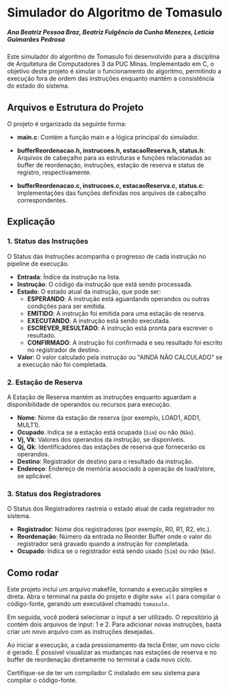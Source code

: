# Simulador do Algoritmo de Tomasulo

##### Ana Beatriz Pessoa Braz, Beatriz Fulgêncio da Cunha Menezes, Letícia Guimarães Pedrosa

Este simulador do algoritmo de Tomasulo foi desenvolvido para a disciplina de Arquitetura de Computadores 3 da PUC Minas. Implementado em C, o objetivo deste projeto é simular o funcionamento do algoritmo, permitindo a execução fora de ordem das instruções enquanto mantém a consistência do estado do sistema.

## Arquivos e Estrutura do Projeto
O projeto é organizado da seguinte forma:

- **main.c**: Contém a função main e a lógica principal do simulador.

- **bufferReordenacao.h, instrucoes.h, estacaoReserva.h, status.h**: Arquivos de cabeçalho para as estruturas e funções relacionadas ao buffer de reordenação, instruções, estação de reserva e status de registro, respectivamente.

- **bufferReordenacao.c, instrucoes.c, estacaoReserva.c, status.c**: Implementações das funções definidas nos arquivos de cabeçalho correspondentes.

## Explicação
### 1. Status das Instruções

O Status das Instruções acompanha o progresso de cada instrução no pipeline de execução.

- **Entrada**: Índice da instrução na lista.
- **Instrução**: O código da instrução que está sendo processada.
- **Estado**: O estado atual da instrução, que pode ser:
  - **ESPERANDO**: A instrução está aguardando operandos ou outras condições para ser emitida.
  - **EMITIDO**: A instrução foi emitida para uma estação de reserva.
  - **EXECUTANDO**: A instrução está sendo executada.
  - **ESCREVER_RESULTADO**: A instrução está pronta para escrever o resultado.
  - **CONFIRMADO**: A instrução foi confirmada e seu resultado foi escrito no registrador de destino.
- **Valor**: O valor calculado pela instrução ou "AINDA NÃO CALCULADO" se a execução não foi completada.

### 2. Estação de Reserva

A Estação de Reserva mantém as instruções enquanto aguardam a disponibilidade de operandos ou recursos para execução.

- **Nome**: Nome da estação de reserva (por exemplo, LOAD1, ADD1, MULT1).
- **Ocupado**: Indica se a estação está ocupada (`Sim`) ou não (`Não`).
- **Vj, Vk**: Valores dos operandos da instrução, se disponíveis.
- **Qj, Qk**: Identificadores das estações de reserva que fornecerão os operandos.
- **Destino**: Registrador de destino para o resultado da instrução.
- **Endereço**: Endereço de memória associado à operação de load/store, se aplicável.

### 3. Status dos Registradores

O Status dos Registradores rastreia o estado atual de cada registrador no sistema.

- **Registrador**: Nome dos registradores (por exemplo, R0, R1, R2, etc.).
- **Reordenação**: Número da entrada no Reorder Buffer onde o valor do registrador será gravado quando a instrução for completada.
- **Ocupado**: Indica se o registrador está sendo usado (`Sim`) ou não (`Não`).

## Como rodar
Este projeto inclui um arquivo makefile, tornando a execução simples e direta. Abra o terminal na pasta do projeto e digite `make all` para compilar o código-fonte, gerando um executável chamado `tomasulo`.

Em seguida, você poderá selecionar o input a ser utilizado. O repositório já contém dois arquivos de input: 1 e 2. Para adicionar novas instruções, basta criar um novo arquivo com as instruções desejadas.

Ao iniciar a execução, a cada pressionamento da tecla Enter, um novo ciclo é gerado. É possível visualizar as mudanças nas estações de reserva e no buffer de reordenação diretamente no terminal a cada novo ciclo.

Certifique-se de ter um compilador C instalado em seu sistema para compilar o código-fonte.
